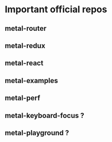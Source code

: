 # Important official repos

## metal-router

## metal-redux

## metal-react

## metal-examples

## metal-perf

## metal-keyboard-focus ?

## metal-playground ?
